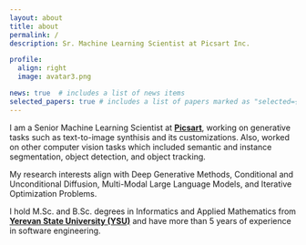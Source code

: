 ```yaml
---
layout: about
title: about
permalink: /
description: Sr. Machine Learning Scientist at Picsart Inc.

profile:
  align: right
  image: avatar3.png

news: true  # includes a list of news items
selected_papers: true # includes a list of papers marked as "selected={true}"
---
```


I am a Senior Machine Learning Scientist at <strong><a href="https://www.picsart.com" target="_blank">Picsart</a></strong>, 
working on generative tasks such as text-to-image synthisis and its customizations. 
Also, worked on other computer vision tasks which included semantic and instance segmentation, object detection, and object tracking.

My research interests align with Deep Generative Methods, Conditional and Unconditional Diffusion, Multi-Modal Large Language Models, and Iterative Optimization Problems.

I hold M.Sc. and B.Sc. degrees in Informatics and Applied Mathematics
from <strong><a href="http://www.ysu.am/ysu/en" target="_blank">Yerevan State University (YSU)</a></strong> 
and have more than 5 years of experience in software engineering.

